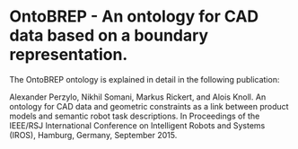 # OntoBREP - An ontology for CAD data based on a boundary representation.

The OntoBREP ontology is explained in detail in the following publication:

Alexander Perzylo, Nikhil Somani, Markus Rickert, and Alois Knoll. An ontology for CAD data and geometric constraints as a link between product models and semantic robot task descriptions. In Proceedings of the IEEE/RSJ International Conference on Intelligent Robots and Systems (IROS), Hamburg, Germany, September 2015.
